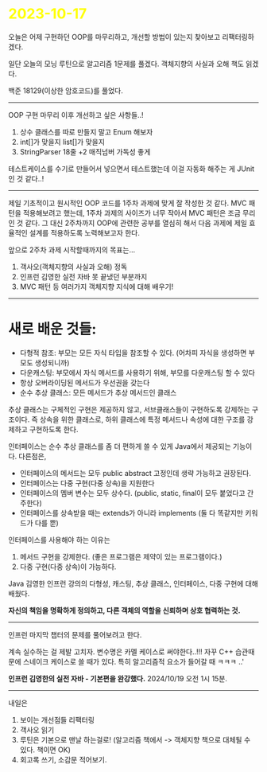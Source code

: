 # <span style="color:yellow">2023-10-17</span>

오늘은 어제 구현하던 OOP를 마무리하고, 개선할 방법이 있는지 찾아보고 리팩터링하겠다.

일단 오늘의 모닝 루틴으로 알고리즘 1문제를 풀겠다. 객체지향의 사실과 오해 책도 읽겠다.

백준 18129(이상한 암호코드)를 풀었다.


- - -

OOP 구현 마무리 이후 개선하고 싶은 사항들..!
1. 상수 클래스를 따로 만들지 말고 Enum 해보자
2. int[]가 맞을지 list[]가 맞을지
3. StringParser 18줄  +2 매직넘버 가독성 좋게


테스트케이스를 수기로 만들어서 넣으면서 테스트했는데
이걸 자동화 해주는 게 JUnit 인 것 같다..!


- - -

제일 기초적이고 원시적인 OOP 코드를 1주차 과제에 맞게 잘 작성한 것 같다.
MVC 패턴을 적용해보려고 했는데, 1주차 과제의 사이즈가 너무 작아서 MVC 패턴은 조금 무리인 것 같다.
그 대신 2주차까지 OOP에 관련한 공부를 열심히 해서 다음 과제에 제일 효율적인 설계를 적용하도록 노력해보고자 한다.


앞으로 2주차 과제 시작할때까지의 목표는...
1. 객사오(객체지향의 사실과 오해) 정독
2. 인프런 김영한 실전 자바 못 끝냈던 부분까지
3. MVC 패턴 등 여러가지 객체지향 지식에 대해 배우기!



- - -


# 새로 배운 것들:
- 다형적 참조: 부모는 모든 자식 타입을 참조할 수 있다. (어차피 자식을 생성하면 부모도 생성되니까)
- 다운캐스팅: 부모에서 자식 메서드를 사용하기 위해, 부모를 다운캐스팅 할 수 있다
- 항상 오버라이딩된 메서드가 우선권을 갖는다
- 순수 추상 클래스: 모든 메서드가 추상 메서드인 클래스

추상 클래스는 구체적인 구현은 제공하지 않고, 서브클래스들이 구현하도록 강제하는 구조이다.
즉 상속을 위한 클래스로, 하위 클래스에 특정 메서드나 속성에 대한 구조를 강제하고 구현하도록 한다.

인터페이스는 순수 추상 클래스를 좀 더 편하게 쓸 수 있게 Java에서 제공되는 기능이다.
다른점은,
- 인터페이스의 메서드는 모두 public abstract 고정인데 생략 가능하고 권장된다.
- 인터페이스는 다중 구현(다중 상속)을 지원한다
- 인터페이스의 멤버 변수는 모두 상수다. (public, static, final이 모두 붙었다고 간주한다)
- 인터페이스를 상속받을 때는 extends가 아니라 implements (둘 다 똑같지만 키워드가 다를 뿐)

인터페이스를 사용해야 하는 이유는
1. 메서드 구현을 강제한다. (좋은 프로그램은 제약이 있는 프로그램이다.)
2. 다중 구현(다중 상속)이 가능하다.



Java 김영한 인프런 강의의
다형성, 캐스팅, 추상 클래스, 인터페이스, 다중 구현에 대해 배웠다.


**자신의 책임을 명확하게 정의하고, 다른 객체의 역할을 신뢰하며 상호 협력하는 것.**



- - -

인프런 마지막 챕터의 문제를 풀어보려고 한다.

계속 실수하는 걸 제발 고치자. 변수명은 카멜 케이스로 써야한다..!!! 자꾸 C++ 습관때문에 스네이크 케이스로 쓸 때가 있다. 특히 알고리즘적 요소가 들어갈 때 ㅋㅋㅋ ..'


**인프런 김영한의 실전 자바 - 기본편을 완강했다.** 2024/10/19 오전 1시 15분.

- - -

내일은
1. 보이는 개선점들 리팩터링
2. 객사오 읽기
3. 루틴은 기본으로 맨날 하는걸로! (알고리즘 책에서 -> 객체지향 책으로 대체될 수 있다. 책이면 OK)
4. 회고록 쓰기, 소감문 적어보기.

